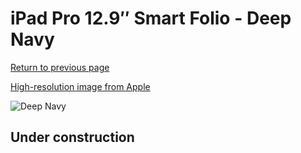 # iPad Pro 12.9″ Smart Folio - Deep Navy

[Return to previous page](/ipad_pro4)

[High-resolution image from Apple](https://store.storeimages.cdn-apple.com/8756/as-images.apple.com/is/MH023?wid=4500&hei=4500&fmt=png)

<div style="width: 512px"><img src="/almost_uncompressed/MH023.webp" alt="Deep Navy"></div>

## Under construction
